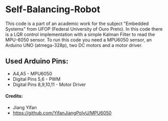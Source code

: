 # Self-Balancing-Robot
This code is a part of an academic work for the subject "Embedded Systems" from UFOP (Federal University of Ouro Preto). In this code there is a LQR control implementation with a simple Kalman Filter to read the MPU-6050 sensor. To run this code you need a MPU6050 sensor, an Arduino UNO (atmega-328p), two DC motors and a motor driver.

## Used Arduino Pins:
* A4,A5 - MPU6050
* Digital Pins 5,6 - PWM
* Digital Pins 8,9,10,11 - Motor Driver

#### Credits:
* Jiang Yifan
* https://github.com/YifanJiangPolyU/MPU6050
  
